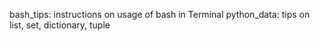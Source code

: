 bash_tips:
    instructions on usage of bash in Terminal
python_data:
    tips on list, set, dictionary, tuple
